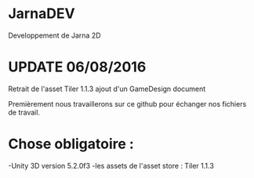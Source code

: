 # JarnaDEV
Developpement de Jarna 2D

# UPDATE 06/08/2016

Retrait de l'asset Tiler 1.1.3
ajout d'un GameDesign document

Premièrement nous travaillerons sur ce github pour échanger nos fichiers de travail.
# Chose obligatoire :
-Unity 3D version 5.2.0f3
-les assets de l'asset store :
Tiler 1.1.3
